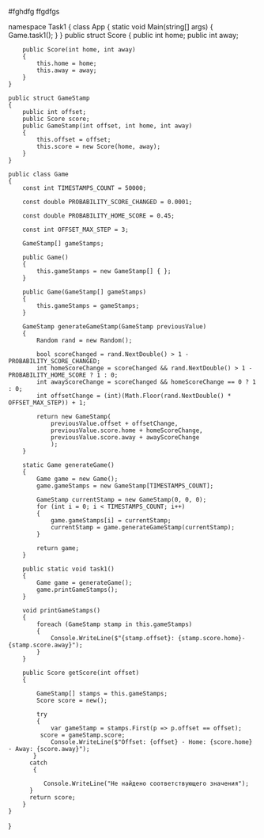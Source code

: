 

        
#fghdfg
   ffgdfgs

 
namespace Task1
{
    class App
    {
        static void Main(string[] args)
        {
            Game.task1();
        }
    }
    public struct Score
    {
        public int home;
        public int away;

        public Score(int home, int away)
        {
            this.home = home;
            this.away = away;
        }
    }

    public struct GameStamp
    {
        public int offset;
        public Score score;
        public GameStamp(int offset, int home, int away)
        {
            this.offset = offset;
            this.score = new Score(home, away);
        }
    }

    public class Game
    {
        const int TIMESTAMPS_COUNT = 50000;

        const double PROBABILITY_SCORE_CHANGED = 0.0001;

        const double PROBABILITY_HOME_SCORE = 0.45;

        const int OFFSET_MAX_STEP = 3;

        GameStamp[] gameStamps;

        public Game()
        {
            this.gameStamps = new GameStamp[] { };
        }

        public Game(GameStamp[] gameStamps)
        {
            this.gameStamps = gameStamps;
        }

        GameStamp generateGameStamp(GameStamp previousValue)
        {
            Random rand = new Random();

            bool scoreChanged = rand.NextDouble() > 1 - PROBABILITY_SCORE_CHANGED;
            int homeScoreChange = scoreChanged && rand.NextDouble() > 1 - PROBABILITY_HOME_SCORE ? 1 : 0;
            int awayScoreChange = scoreChanged && homeScoreChange == 0 ? 1 : 0;
            int offsetChange = (int)(Math.Floor(rand.NextDouble() * OFFSET_MAX_STEP)) + 1;

            return new GameStamp(
                previousValue.offset + offsetChange,
                previousValue.score.home + homeScoreChange,
                previousValue.score.away + awayScoreChange
                );
        }

        static Game generateGame()
        {
            Game game = new Game();
            game.gameStamps = new GameStamp[TIMESTAMPS_COUNT];

            GameStamp currentStamp = new GameStamp(0, 0, 0);
            for (int i = 0; i < TIMESTAMPS_COUNT; i++)
            {
                game.gameStamps[i] = currentStamp;
                currentStamp = game.generateGameStamp(currentStamp);
            }

            return game;
        }

        public static void task1()
        {
            Game game = generateGame();
            game.printGameStamps();
        }

        void printGameStamps()
        {
            foreach (GameStamp stamp in this.gameStamps)
            {
                Console.WriteLine($"{stamp.offset}: {stamp.score.home}-{stamp.score.away}");
            }
        }

        public Score getScore(int offset)
        {
            
            GameStamp[] stamps = this.gameStamps;
            Score score = new();

            try
            {
                var gameStamp = stamps.First(p => p.offset == offset);
             score = gameStamp.score;
                Console.WriteLine($"Offset: {offset} - Home: {score.home} - Away: {score.away}");
           }
          catch
           {
    
              Console.WriteLine("Не найдено соответствующего значения");
          }
          return score;   
        }
    }
}
